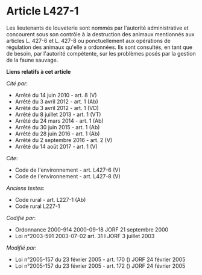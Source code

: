 # Article L427-1

Les lieutenants de louveterie sont nommés par l'autorité administrative et concourent sous son contrôle à la destruction des
animaux mentionnés aux articles L. 427-6 et L. 427-8 ou ponctuellement aux opérations de régulation des animaux qu'elle a
ordonnées. Ils sont consultés, en tant que de besoin, par l'autorité compétente, sur les problèmes posés par la gestion de la
faune sauvage.

**Liens relatifs à cet article**

_Cité par_:

  - Arrêté du 14 juin 2010 - art. 8 (V)
  - Arrêté du 3 avril 2012 - art. 1 (Ab)
  - Arrêté du 3 avril 2012 - art. 1 (VD)
  - Arrêté du 8 juillet 2013 - art. 1 (VT)
  - Arrêté du 24 mars 2014 - art. 1 (Ab)
  - Arrêté du 30 juin 2015 - art. 1 (Ab)
  - Arrêté du 28 juin 2016 - art. 1 (Ab)
  - Arrêté du 2 septembre 2016 - art. 2 (V)
  - Arrêté du 14 août 2017 - art. 1 (V)

_Cite_:

  - Code de l'environnement - art. L427-6 (V)
  - Code de l'environnement - art. L427-8 (V)

_Anciens textes_:

  - Code rural - art. L227-1 (Ab)
  - Code rural L227-1

_Codifié par_:

  - Ordonnance 2000-914 2000-09-18 JORF 21 septembre 2000
  - Loi n°2003-591 2003-07-02 art. 31 I JORF 3 juillet 2003

_Modifié par_:

  - Loi n°2005-157 du 23 février 2005 - art. 170 () JORF 24 février 2005
  - Loi n°2005-157 du 23 février 2005 - art. 172 () JORF 24 février 2005

